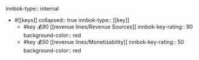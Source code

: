 innbok-type:: internal
- #[[keys]]
  collapsed:: true
  innbok-type:: [[key]]
  - #key 💰90 [[revenue lines/Revenue Sources]]
    innbok-key-rating:: 90
    background-color:: red
  - #key 💰50 [[revenue lines/Monetizability]]
    innbok-key-rating:: 50
    background-color:: red



